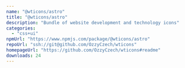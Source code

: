 ```yaml
---
name: "@wticons/astro"
title: "@wticons/astro"
description: "Bundle of website development and technology icons"
categories:
  - "css+ui"
npmUrl: "https://www.npmjs.com/package/@wticons/astro"
repoUrl: "ssh://git@github.com/OzzyCzech/wticons"
homepageUrl: "https://github.com/OzzyCzech/wticons#readme"
downloads: 24
---
```

